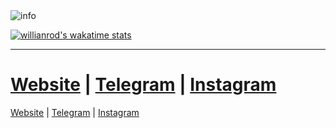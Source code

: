 <img src="https://github-profile-summary-cards.vercel.app/api/cards/profile-details?username=terowoc&theme=github_dark" alt="info">

[![willianrod's wakatime stats](https://github-readme-stats.vercel.app/api/wakatime?username=terowoc&theme=github_dark&layout=compact)](https://wakatime.com/@terowoc)

<!-- [![terowoc's github stats](https://github-readme-stats.vercel.app/api?username=terowoc&theme=github_dark&show_icons=true)](https://github.com/asakew/) -->

<!-- [![Top Langs](https://github-readme-stats.vercel.app/api/top-langs/?username=terowoc&theme=github_dark&show_icons=true)](https://github.com/terowoc/) -->


------------
<a href="https://azimboev.uz">Website</a> |  <a href="https://t.me/terowoc">Telegram</a> | <a href="https://instagram.com/azimbo_ev">Instagram</a>
=======
<a href="https://azimboev.uz">Website</a> |  <a href="https://t.me/terowoc">Telegram</a> | <a href="https://instagram.com/azimbo_ev">Instagram</a>
